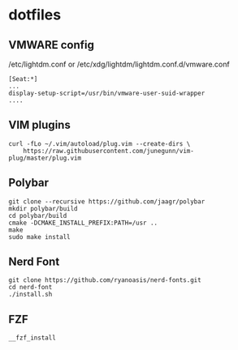 # dotfiles

## VMWARE config

/etc/lightdm.conf or /etc/xdg/lightdm/lightdm.conf.d/vmware.conf

	[Seat:*]
	...
	display-setup-script=/usr/bin/vmware-user-suid-wrapper
	....


## VIM plugins

	curl -fLo ~/.vim/autoload/plug.vim --create-dirs \
		https://raw.githubusercontent.com/junegunn/vim-plug/master/plug.vim

## Polybar

	git clone --recursive https://github.com/jaagr/polybar
	mkdir polybar/build
	cd polybar/build
	cmake -DCMAKE_INSTALL_PREFIX:PATH=/usr ..
	make
	sudo make install

## Nerd Font

	git clone https://github.com/ryanoasis/nerd-fonts.git
	cd nerd-font
	./install.sh

## FZF

	__fzf_install
